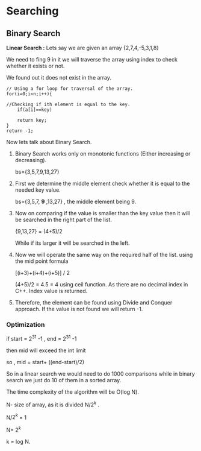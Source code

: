 # Searching

## Binary Search

**Linear Search :** Lets say we are given an array
{2,7,4,-5,3,1,8}

We need to fing 9 in it
we will traverse the array using index to check whether it exists or not.

We found out it does not exist in the array.

```
// Using a for loop for traversal of the array.
for(i=0;i<n;i++){

//Checking if ith element is equal to the key.
    if(a[i]==key)

    return key;
}
return -1;
```

Now lets talk about Binary Search.

1. Binary Search works only on monotonic functions (Either increasing or decreasing).

   bs={3,5,7,9,13,27}

2. First we determine the middle element check whether it is equal to the needed key value.

   bs={3,5,7, **9** ,13,27} , the middle element being 9.

3. Now on comparing if the value is smaller than the key value then it will be searched in the right part of the list.

   {9,13,27} = (4+5)/2

   While if its larger it will be searched in the left.

4. Now we will operate the same way on the required half of the list. using the mid point formula

   [(i+3)+(i+4)+(i+5)] / 2

   (4+5)/2 = 4.5 = 4 using ceil function. As there are no decimal index in C++. Index value is returned.

5. Therefore, the element can be found using Divide and Conquer approach.
   If the value is not found we will return -1.

### Optimization

if start = $2^{31}$ -1 , end = $2^{31}$ -1

then mid will exceed the int limit

so , mid = start+ ((end-start)/2)

So in a linear search we would need to do 1000 comparisons while in binary search we just do 10 of them in a sorted array.

The time complexity of the algorithm will be O(log N).

N- size of array, as it is divided N/$2^k$ .

N/$2^k$ = 1

N= $2^k$

k = log N.

